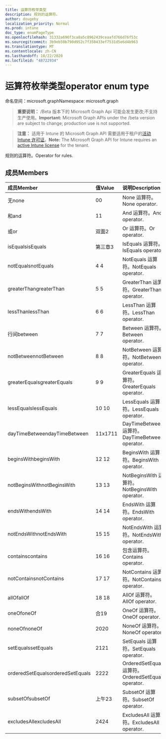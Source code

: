 ```yaml
---
title: 运算符枚举类型
description: 规则的运算符。
author: dougeby
localization_priority: Normal
ms.prod: intune
doc_type: enumPageType
ms.openlocfilehash: 31332a696f3ca8a5c8962439ceaafd766d76f53c
ms.sourcegitcommit: 3b9eb50b790d952c7f350433ef7531d5e6d4b963
ms.translationtype: MT
ms.contentlocale: zh-CN
ms.lasthandoff: 10/22/2020
ms.locfileid: "48722934"
---
```

# <a name="operator-enum-type"></a><span data-ttu-id="f7a2c-103">运算符枚举类型</span><span class="sxs-lookup"><span data-stu-id="f7a2c-103">operator enum type</span></span>

<span data-ttu-id="f7a2c-104">命名空间：microsoft.graph</span><span class="sxs-lookup"><span data-stu-id="f7a2c-104">Namespace: microsoft.graph</span></span>

> <span data-ttu-id="f7a2c-105">**重要说明：** /Beta 版本下的 Microsoft Graph Api 可能会发生更改;不支持生产使用。</span><span class="sxs-lookup"><span data-stu-id="f7a2c-105">**Important:** Microsoft Graph APIs under the /beta version are subject to change; production use is not supported.</span></span>

> <span data-ttu-id="f7a2c-106">**注意：** 适用于 Intune 的 Microsoft Graph API 需要适用于租户的[活动 Intune 许可证](https://go.microsoft.com/fwlink/?linkid=839381)。</span><span class="sxs-lookup"><span data-stu-id="f7a2c-106">**Note:** The Microsoft Graph API for Intune requires an [active Intune license](https://go.microsoft.com/fwlink/?linkid=839381) for the tenant.</span></span>

<span data-ttu-id="f7a2c-107">规则的运算符。</span><span class="sxs-lookup"><span data-stu-id="f7a2c-107">Operator for rules.</span></span>

## <a name="members"></a><span data-ttu-id="f7a2c-108">成员</span><span class="sxs-lookup"><span data-stu-id="f7a2c-108">Members</span></span>
|<span data-ttu-id="f7a2c-109">成员</span><span class="sxs-lookup"><span data-stu-id="f7a2c-109">Member</span></span>|<span data-ttu-id="f7a2c-110">值</span><span class="sxs-lookup"><span data-stu-id="f7a2c-110">Value</span></span>|<span data-ttu-id="f7a2c-111">说明</span><span class="sxs-lookup"><span data-stu-id="f7a2c-111">Description</span></span>|
|:---|:---|:---|
|<span data-ttu-id="f7a2c-112">无</span><span class="sxs-lookup"><span data-stu-id="f7a2c-112">none</span></span>|<span data-ttu-id="f7a2c-113">0</span><span class="sxs-lookup"><span data-stu-id="f7a2c-113">0</span></span>|<span data-ttu-id="f7a2c-114">None 运算符。</span><span class="sxs-lookup"><span data-stu-id="f7a2c-114">None operator.</span></span>|
|<span data-ttu-id="f7a2c-115">和</span><span class="sxs-lookup"><span data-stu-id="f7a2c-115">and</span></span>|<span data-ttu-id="f7a2c-116">1</span><span class="sxs-lookup"><span data-stu-id="f7a2c-116">1</span></span>|<span data-ttu-id="f7a2c-117">And 运算符。</span><span class="sxs-lookup"><span data-stu-id="f7a2c-117">And operator.</span></span>|
|<span data-ttu-id="f7a2c-118">或</span><span class="sxs-lookup"><span data-stu-id="f7a2c-118">or</span></span>|<span data-ttu-id="f7a2c-119">双面</span><span class="sxs-lookup"><span data-stu-id="f7a2c-119">2</span></span>|<span data-ttu-id="f7a2c-120">Or 运算符。</span><span class="sxs-lookup"><span data-stu-id="f7a2c-120">Or operator.</span></span>|
|<span data-ttu-id="f7a2c-121">isEquals</span><span class="sxs-lookup"><span data-stu-id="f7a2c-121">isEquals</span></span>|<span data-ttu-id="f7a2c-122">第三章</span><span class="sxs-lookup"><span data-stu-id="f7a2c-122">3</span></span>|<span data-ttu-id="f7a2c-123">IsEquals 运算符。</span><span class="sxs-lookup"><span data-stu-id="f7a2c-123">IsEquals operator.</span></span>|
|<span data-ttu-id="f7a2c-124">notEquals</span><span class="sxs-lookup"><span data-stu-id="f7a2c-124">notEquals</span></span>|<span data-ttu-id="f7a2c-125">4 </span><span class="sxs-lookup"><span data-stu-id="f7a2c-125">4</span></span>|<span data-ttu-id="f7a2c-126">NotEquals 运算符。</span><span class="sxs-lookup"><span data-stu-id="f7a2c-126">NotEquals operator.</span></span>|
|<span data-ttu-id="f7a2c-127">greaterThan</span><span class="sxs-lookup"><span data-stu-id="f7a2c-127">greaterThan</span></span>|<span data-ttu-id="f7a2c-128">5 </span><span class="sxs-lookup"><span data-stu-id="f7a2c-128">5</span></span>|<span data-ttu-id="f7a2c-129">GreaterThan 运算符。</span><span class="sxs-lookup"><span data-stu-id="f7a2c-129">GreaterThan operator.</span></span>|
|<span data-ttu-id="f7a2c-130">lessThan</span><span class="sxs-lookup"><span data-stu-id="f7a2c-130">lessThan</span></span>|<span data-ttu-id="f7a2c-131">6 </span><span class="sxs-lookup"><span data-stu-id="f7a2c-131">6</span></span>|<span data-ttu-id="f7a2c-132">LessThan 运算符。</span><span class="sxs-lookup"><span data-stu-id="f7a2c-132">LessThan operator.</span></span>|
|<span data-ttu-id="f7a2c-133">行间</span><span class="sxs-lookup"><span data-stu-id="f7a2c-133">between</span></span>|<span data-ttu-id="f7a2c-134">7 </span><span class="sxs-lookup"><span data-stu-id="f7a2c-134">7</span></span>|<span data-ttu-id="f7a2c-135">Between 运算符。</span><span class="sxs-lookup"><span data-stu-id="f7a2c-135">Between operator.</span></span>|
|<span data-ttu-id="f7a2c-136">notBetween</span><span class="sxs-lookup"><span data-stu-id="f7a2c-136">notBetween</span></span>|<span data-ttu-id="f7a2c-137">8 </span><span class="sxs-lookup"><span data-stu-id="f7a2c-137">8</span></span>|<span data-ttu-id="f7a2c-138">NotBetween 运算符。</span><span class="sxs-lookup"><span data-stu-id="f7a2c-138">NotBetween operator.</span></span>|
|<span data-ttu-id="f7a2c-139">greaterEquals</span><span class="sxs-lookup"><span data-stu-id="f7a2c-139">greaterEquals</span></span>|<span data-ttu-id="f7a2c-140">9 </span><span class="sxs-lookup"><span data-stu-id="f7a2c-140">9</span></span>|<span data-ttu-id="f7a2c-141">GreaterEquals 运算符。</span><span class="sxs-lookup"><span data-stu-id="f7a2c-141">GreaterEquals operator.</span></span>|
|<span data-ttu-id="f7a2c-142">lessEquals</span><span class="sxs-lookup"><span data-stu-id="f7a2c-142">lessEquals</span></span>|<span data-ttu-id="f7a2c-143">10  </span><span class="sxs-lookup"><span data-stu-id="f7a2c-143">10</span></span>|<span data-ttu-id="f7a2c-144">LessEquals 运算符。</span><span class="sxs-lookup"><span data-stu-id="f7a2c-144">LessEquals operator.</span></span>|
|<span data-ttu-id="f7a2c-145">dayTimeBetween</span><span class="sxs-lookup"><span data-stu-id="f7a2c-145">dayTimeBetween</span></span>|<span data-ttu-id="f7a2c-146">11x17</span><span class="sxs-lookup"><span data-stu-id="f7a2c-146">11</span></span>|<span data-ttu-id="f7a2c-147">DayTimeBetween 运算符。</span><span class="sxs-lookup"><span data-stu-id="f7a2c-147">DayTimeBetween operator.</span></span>|
|<span data-ttu-id="f7a2c-148">beginsWith</span><span class="sxs-lookup"><span data-stu-id="f7a2c-148">beginsWith</span></span>|<span data-ttu-id="f7a2c-149">12 </span><span class="sxs-lookup"><span data-stu-id="f7a2c-149">12</span></span>|<span data-ttu-id="f7a2c-150">BeginsWith 运算符。</span><span class="sxs-lookup"><span data-stu-id="f7a2c-150">BeginsWith operator.</span></span>|
|<span data-ttu-id="f7a2c-151">notBeginsWith</span><span class="sxs-lookup"><span data-stu-id="f7a2c-151">notBeginsWith</span></span>|<span data-ttu-id="f7a2c-152">13 </span><span class="sxs-lookup"><span data-stu-id="f7a2c-152">13</span></span>|<span data-ttu-id="f7a2c-153">NotBeginsWith 运算符。</span><span class="sxs-lookup"><span data-stu-id="f7a2c-153">NotBeginsWith operator.</span></span>|
|<span data-ttu-id="f7a2c-154">endsWith</span><span class="sxs-lookup"><span data-stu-id="f7a2c-154">endsWith</span></span>|<span data-ttu-id="f7a2c-155">14 </span><span class="sxs-lookup"><span data-stu-id="f7a2c-155">14</span></span>|<span data-ttu-id="f7a2c-156">EndsWith 运算符。</span><span class="sxs-lookup"><span data-stu-id="f7a2c-156">EndsWith operator.</span></span>|
|<span data-ttu-id="f7a2c-157">notEndsWith</span><span class="sxs-lookup"><span data-stu-id="f7a2c-157">notEndsWith</span></span>|<span data-ttu-id="f7a2c-158">15 </span><span class="sxs-lookup"><span data-stu-id="f7a2c-158">15</span></span>|<span data-ttu-id="f7a2c-159">NotEndsWith 运算符。</span><span class="sxs-lookup"><span data-stu-id="f7a2c-159">NotEndsWith operator.</span></span>|
|<span data-ttu-id="f7a2c-160">contains</span><span class="sxs-lookup"><span data-stu-id="f7a2c-160">contains</span></span>|<span data-ttu-id="f7a2c-161">16 </span><span class="sxs-lookup"><span data-stu-id="f7a2c-161">16</span></span>|<span data-ttu-id="f7a2c-162">包含运算符。</span><span class="sxs-lookup"><span data-stu-id="f7a2c-162">Contains operator.</span></span>|
|<span data-ttu-id="f7a2c-163">notContains</span><span class="sxs-lookup"><span data-stu-id="f7a2c-163">notContains</span></span>|<span data-ttu-id="f7a2c-164">17 </span><span class="sxs-lookup"><span data-stu-id="f7a2c-164">17</span></span>|<span data-ttu-id="f7a2c-165">NotContains 运算符。</span><span class="sxs-lookup"><span data-stu-id="f7a2c-165">NotContains operator.</span></span>|
|<span data-ttu-id="f7a2c-166">allOf</span><span class="sxs-lookup"><span data-stu-id="f7a2c-166">allOf</span></span>|<span data-ttu-id="f7a2c-167">18 </span><span class="sxs-lookup"><span data-stu-id="f7a2c-167">18</span></span>|<span data-ttu-id="f7a2c-168">AllOf 运算符。</span><span class="sxs-lookup"><span data-stu-id="f7a2c-168">AllOf operator.</span></span>|
|<span data-ttu-id="f7a2c-169">oneOf</span><span class="sxs-lookup"><span data-stu-id="f7a2c-169">oneOf</span></span>|<span data-ttu-id="f7a2c-170">合</span><span class="sxs-lookup"><span data-stu-id="f7a2c-170">19</span></span>|<span data-ttu-id="f7a2c-171">OneOf 运算符。</span><span class="sxs-lookup"><span data-stu-id="f7a2c-171">OneOf operator.</span></span>|
|<span data-ttu-id="f7a2c-172">noneOf</span><span class="sxs-lookup"><span data-stu-id="f7a2c-172">noneOf</span></span>|<span data-ttu-id="f7a2c-173">20</span><span class="sxs-lookup"><span data-stu-id="f7a2c-173">20</span></span>|<span data-ttu-id="f7a2c-174">NoneOf 运算符。</span><span class="sxs-lookup"><span data-stu-id="f7a2c-174">NoneOf operator.</span></span>|
|<span data-ttu-id="f7a2c-175">setEquals</span><span class="sxs-lookup"><span data-stu-id="f7a2c-175">setEquals</span></span>|<span data-ttu-id="f7a2c-176"> 21</span><span class="sxs-lookup"><span data-stu-id="f7a2c-176">21</span></span>|<span data-ttu-id="f7a2c-177">SetEquals 运算符。</span><span class="sxs-lookup"><span data-stu-id="f7a2c-177">SetEquals operator.</span></span>|
|<span data-ttu-id="f7a2c-178">orderedSetEquals</span><span class="sxs-lookup"><span data-stu-id="f7a2c-178">orderedSetEquals</span></span>|<span data-ttu-id="f7a2c-179">22</span><span class="sxs-lookup"><span data-stu-id="f7a2c-179">22</span></span>|<span data-ttu-id="f7a2c-180">OrderedSetEquals 运算符。</span><span class="sxs-lookup"><span data-stu-id="f7a2c-180">OrderedSetEquals operator.</span></span>|
|<span data-ttu-id="f7a2c-181">subsetOf</span><span class="sxs-lookup"><span data-stu-id="f7a2c-181">subsetOf</span></span>|<span data-ttu-id="f7a2c-182">上午</span><span class="sxs-lookup"><span data-stu-id="f7a2c-182">23</span></span>|<span data-ttu-id="f7a2c-183">SubsetOf 运算符。</span><span class="sxs-lookup"><span data-stu-id="f7a2c-183">SubsetOf operator.</span></span>|
|<span data-ttu-id="f7a2c-184">excludesAll</span><span class="sxs-lookup"><span data-stu-id="f7a2c-184">excludesAll</span></span>|<span data-ttu-id="f7a2c-185">24</span><span class="sxs-lookup"><span data-stu-id="f7a2c-185">24</span></span>|<span data-ttu-id="f7a2c-186">ExcludesAll 运算符。</span><span class="sxs-lookup"><span data-stu-id="f7a2c-186">ExcludesAll operator.</span></span>|





